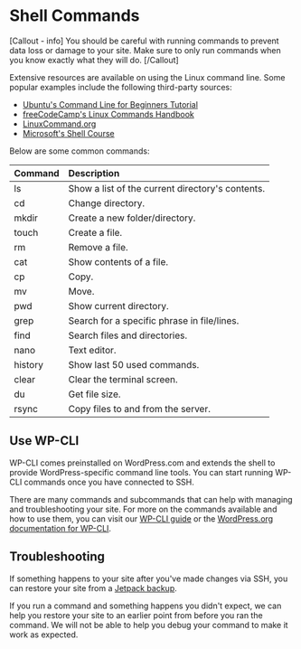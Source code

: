 # Shell Commands

\[Callout \- info\] You should be careful with running commands to prevent data loss or damage to your site. Make sure to only run commands when you know exactly what they will do. \[/Callout\]

Extensive resources are available on using the Linux command line. Some popular examples include the following third-party sources:

* [Ubuntu's Command Line for Beginners Tutorial](https://ubuntu.com/tutorials/command-line-for-beginners)
* [freeCodeCamp's Linux Commands Handbook](https://www.freecodecamp.org/news/the-linux-commands-handbook/)
* [LinuxCommand.org](http://linuxcommand.org/)
* [Microsoft's Shell Course](https://learn.microsoft.com/en-us/training/modules/bash-introduction/)

Below are some common commands:

| Command | Description |
| :---- | :---- |
| ls | Show a list of the current directory's contents. |
| cd | Change directory. |
| mkdir | Create a new folder/directory. |
| touch | Create a file. |
| rm | Remove a file. |
| cat | Show contents of a file. |
| cp | Copy. |
| mv | Move. |
| pwd | Show current directory. |
| grep | Search for a specific phrase in file/lines. |
| find | Search files and directories. |
| nano | Text editor. |
| history | Show last 50 used commands. |
| clear | Clear the terminal screen. |
| du | Get file size. |
| rsync | Copy files to and from the server. |

## Use WP-CLI

WP-CLI comes preinstalled on WordPress.com and extends the shell to provide WordPress-specific command line tools. You can start running WP-CLI commands once you have connected to SSH.

There are many commands and subcommands that can help with managing and troubleshooting your site. For more on the commands available and how to use them, you can visit our [WP-CLI guide](https://wordpress.com/support/wp-cli/) or the [WordPress.org documentation for WP-CLI](https://developer.wordpress.org/cli/commands/).

## Troubleshooting

If something happens to your site after you've made changes via SSH, you can restore your site from a [Jetpack backup](https://wordpress.com/support/backup/).

If you run a command and something happens you didn't expect, we can help you restore your site to an earlier point from before you ran the command. We will not be able to help you debug your command to make it work as expected.
